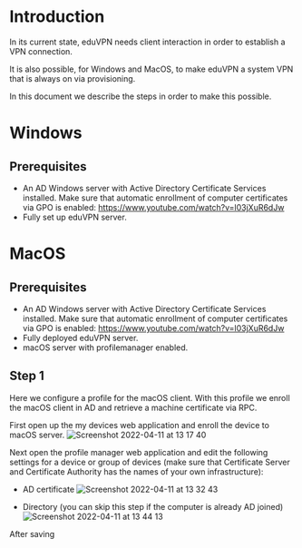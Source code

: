 # Introduction

In its current state, eduVPN needs client interaction in order to establish a VPN connection.

It is also possible, for Windows and MacOS, to make eduVPN a system VPN that is always on via provisioning.

In this document we describe the steps in order to make this possible.

# Windows
## Prerequisites
* An AD Windows server with Active Directory Certificate Services installed. Make sure that automatic enrollment of computer certificates via GPO is enabled: https://www.youtube.com/watch?v=l03jXuR6dJw
* Fully set up eduVPN server.



# MacOS
## Prerequisites
* An AD Windows server with Active Directory Certificate Services installed. Make sure that automatic enrollment of computer certificates via GPO is enabled: https://www.youtube.com/watch?v=l03jXuR6dJw
* Fully deployed eduVPN server.
* macOS server with profilemanager enabled.

## Step 1
Here we configure a profile for the macOS client. With this profile we enroll the macOS client in AD and retrieve a machine certificate via RPC.

First open up the my devices web application and enroll the device to macOS server.
![Screenshot 2022-04-11 at 13 17 40](https://user-images.githubusercontent.com/47246332/162730069-cd00267a-0f97-4e0b-8e18-f3b848757996.png)

Next open the profile manager web application and edit the following settings for a device or group of devices (make sure that Certificate Server and Certificate Authority has the names of your own infrastructure):
* AD certificate
![Screenshot 2022-04-11 at 13 32 43](https://user-images.githubusercontent.com/47246332/162731516-ebbc1911-e137-4344-b7ee-bccf0b7f4f03.png)

* Directory (you can skip this step if the computer is already AD joined)
![Screenshot 2022-04-11 at 13 44 13](https://user-images.githubusercontent.com/47246332/162733002-6518fa42-907c-4987-ab40-e990271b87f2.png)

After saving 

